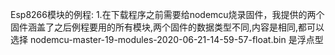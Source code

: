 Esp8266模块的例程:
1.在下载程序之前需要给nodemcu烧录固件，我提供的两个固件涵盖了之后例程要用的所有模块,两个固件的数据类型不同,内容是相同,都可以选择
    nodemcu-master-19-modules-2020-06-21-14-59-57-float.bin 是浮点型
